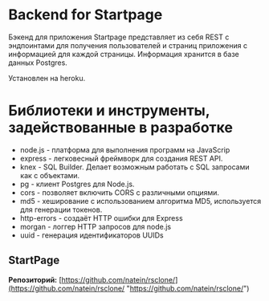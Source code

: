 # Backend for Startpage

Бэкенд для приложения Startpage представляет из себя REST с эндпоинтами для получения пользователей и страниц приложения с информацией для каждой страницы.
Информация хранится в базе данных Postgres.

Установлен на heroku.

# Библиотеки и инструменты, задействованные в разработке

- node.js - платформа для выполнения программ на JavaScrip
- express - легковесный фреймворк для создания REST API.
- knex - SQL Builder. Делает возможным работать с SQL запросами как с объектами.
- pg - клиент Postgres для Node.js. 
- cors - позволяет включить CORS с различными опциями.
- md5 - хеширование с использованием алгоритма MD5, используется для генерации токенов.
- http-errors - создаёт HTTP ошибки для Express
- morgan - логгер HTTP запросов для node.js
- uuid - генерация идентификаторов UUIDs

## StartPage

**Репозиторий:** [https://github.com/natein/rsclone/](https://github.com/natein/rsclone/ "https://github.com/natein/rsclone/")
